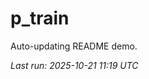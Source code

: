 # p_train

Auto-updating README demo.

<!--START_SECTION:status-->
_Last run: 2025-10-21 11:19 UTC_
<!--END_SECTION:status-->











































































































































































































































































































































































































































































































































































































































































































































































































































































































































































































































































































































































































































































































































































